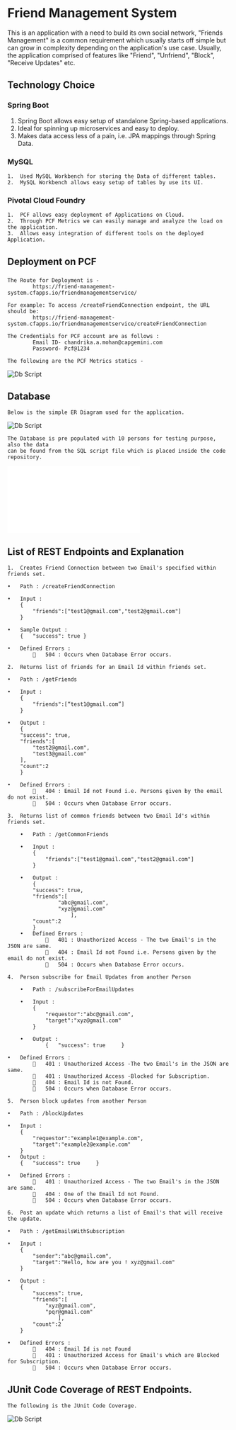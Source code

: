 # Friend Management System
This is an application with a need to build its own social network, "Friends Management" is a common requirement which usually starts off simple but can grow in complexity depending on the application's use case. Usually, the application comprised of features like "Friend", "Unfriend", "Block", "Receive Updates" etc.

## Technology Choice

### Spring Boot
1.	Spring Boot allows easy setup of standalone Spring-based applications.
2.	Ideal for spinning up microservices and easy to deploy.
3.	Makes data access less of a pain, i.e. JPA mappings through Spring Data.

### MySQL
	1.	Used MySQL Workbench for storing the Data of different tables.
	2.	MySQL Workbench allows easy setup of tables by use its UI.
	
### Pivotal Cloud Foundry 
	1.	PCF allows easy deployment of Applications on Cloud.
	2.	Through PCF Metrics we can easily manage and analyze the load on the application.
	3.	Allows easy integration of different tools on the deployed Application.
	
## Deployment on PCF
###
	The Route for Deployment is - 
			https://friend-management-system.cfapps.io/friendmanagementservice/
	
	For example: To access /createFriendConnection endpoint, the URL should be:
			https://friend-management-system.cfapps.io/friendmanagementservice/createFriendConnection

	The Credentials for PCF account are as follows :
			Email ID- chandrika.a.mohan@capgemini.com
			Password- Pcf@1234
	
	The following are the PCF Metrics statics -
	
![Db Script](../master/src/main/resources/pcf/PCF_Metrics.png)
	

## Database

	Below is the simple ER Diagram used for the application.
	
![Db Script](../master/src/main/resources/sql/db_design/ER_Diagram.png)

	The Database is pre populated with 10 persons for testing purpose, also the data 
	can be found from the SQL script file which is placed inside the code repository.
![Db Script](../master/src/main/resources/sql/scripts/SQL_Script.sql)

## List of REST Endpoints and Explanation

	1.	Creates Friend Connection between two Email's specified within friends set.

	•	Path : /createFriendConnection
	
	•	Input :
		{
			"friends":["test1@gmail.com","test2@gmail.com"]
		}

	•	Sample Output :
		{	"success": true }
	
	•	Defined Errors :
				504 : Occurs when Database Error occurs.

	2.	Returns list of friends for an Email Id within friends set.

	•	Path : /getFriends

	•	Input :
		{
			"friends":[“test1@gmail.com”]
		}
	
	•	Output :
		{
		"success": true,
		"friends":[
			"test2@gmail.com",
			"test3@gmail.com"
		],
		"count":2
		}

	•	Defined Errors :
				404 : Email Id not Found i.e. Persons given by the email do not exist.
				504 : Occurs when Database Error occurs.
	
	3.	Returns list of common friends between two Email Id's within friends set.
	
		•	Path : /getCommonFriends
	
		•	Input :
			{
				"friends":["test1@gmail.com","test2@gmail.com"]
			}
			
		•	Output :
			{
			"success": true,
			"friends":[
					"abc@gmail.com",
					"xyz@gmail.com"
						],
			"count":2
			}
		•	Defined Errors :
					401 : Unauthorized Access - The two Email's in the JSON are same.
					404 : Email Id not Found i.e. Persons given by the email do not exist.
					504 : Occurs when Database Error occurs.
	
	4.	Person subscribe for Email Updates from another Person
	
		•	Path : /subscribeForEmailUpdates
	
		•	Input :
			{
				"requestor":"abc@gmail.com",
				"target":"xyz@gmail.com"
			}
	
		•	Output :
				{	"success": true		}
	
	•	Defined Errors :
				401 : Unauthorized Access -The two Email's in the JSON are same.
				401 : Unauthorized Access -Blocked for Subscription.
				404 : Email Id is not Found.
				504 : Occurs when Database Error occurs.
	
	5.	Person block updates from another Person
	
	•	Path : /blockUpdates
	
	•	Input :
		{
			"requestor":"example1@example.com",
			"target":"example2@example.com"
		}
	•	Output :
		{ 	"success": true 	}
		
	•	Defined Errors :
				401 : Unauthorized Access - The two Email's in the JSON are same.
				404 : One of the Email Id not Found. 
				504 : Occurs when Database Error occurs.

	6.	Post an update which returns a list of Email's that will receive the update.
	
	•	Path : /getEmailsWithSubscription
		
	•	Input :
		{
			"sender":"abc@gmail.com",
		 	"target":"Hello, how are you ! xyz@gmail.com"
		}
		
	•	Output :
		{
			"success": true,
			"friends":[
				"xyz@gmail.com",
				"pqr@gmail.com"			
					],
			"count":2
		}
		
	•	Defined Errors :
				404 : Email Id is not Found 
				401 : Unauthorized Access for Email's which are Blocked for Subscription.
				504 : Occurs when Database Error occurs.

## JUnit Code Coverage of REST Endpoints.

	The following is the JUnit Code Coverage.

![Db Script](../master/src/main/resources/Junit_Stats/Junit_Coverage.PNG)